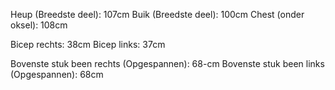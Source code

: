 
Heup (Breedste deel): 107cm
Buik (Breedste deel): 100cm
Chest (onder oksel): 108cm

Bicep rechts: 38cm
Bicep links: 37cm

Bovenste stuk been rechts (Opgespannen): 68-cm
Bovenste stuk been links (Opgespannen): 68cm